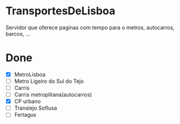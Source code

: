 # TransportesDeLisboa
Servidor que oferece paginas com tempo para o metros, autocarros, barcos, ...

# Done
- [X] MetroLisboa
- [ ] Metro Ligeiro do Sul do Tejo
- [ ] Carris
- [ ] Carris metroplitana(autocarros)
- [X] CP urbano
- [ ] Translejo Soflusa
- [ ] Fertagus
